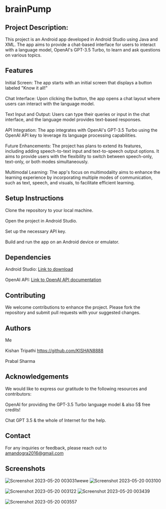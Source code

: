 # brainPump
## Project Description:
This project is an Android app developed in Android Studio using Java and XML. The app aims to provide a chat-based interface for users to interact with a language model, OpenAI's GPT-3.5 Turbo, to learn and ask questions on various topics.

## Features
Initial Screen: The app starts with an initial screen that displays a button labeled "Know it all!" <br/>
<br/>
Chat Interface: Upon clicking the button, the app opens a chat layout where users can interact with the language model. <br/>
<br/>
Text Input and Output: Users can type their queries or input in the chat interface, and the language model provides text-based responses. <br/>
<br/>
API Integration: The app integrates with OpenAI's GPT-3.5 Turbo using the OpenAI API key to leverage its language processing capabilities. <br/>
<br/>
Future Enhancements: The project has plans to extend its features, including adding speech-to-text input and text-to-speech output options. It aims to provide users with the flexibility to switch between speech-only, text-only, or both modes simultaneously. <br/>
<br/>
Multimodal Learning: The app's focus on multimodality aims to enhance the learning experience by incorporating multiple modes of communication, such as text, speech, and visuals, to facilitate efficient learning. 

## Setup Instructions
Clone the repository to your local machine.<br/>
<br/>
Open the project in Android Studio.<br/>
<br/>
Set up the necessary API key.<br/>
<br/>
Build and run the app on an Android device or emulator.

## Dependencies
Android Studio: [Link to download](https://developer.android.com/studio)<br/>
<br/>
OpenAI API: [Link to OpenAI API documentation](https://platform.openai.com/docs/introduction/overview)

## Contributing
We welcome contributions to enhance the project. Please fork the repository and submit pull requests with your suggested changes.

## Authors
Me <br/>
<br/>
Kishan Tripathi https://github.com/KISHAN8888 <br/>
<br/>
Prabal Sharma 
## Acknowledgements
We would like to express our gratitude to the following resources and contributors:<br/>
<br/>
OpenAI for providing the GPT-3.5 Turbo language model & also 5$ free credits! <br/>
<br/>
Chat GPT 3.5 & the whole of Internet for the help.
## Contact
For any inquiries or feedback, please reach out to amandogra2016@gmail.com
## Screenshots
![Screenshot 2023-05-20 003031wewe](https://github.com/adc77/brain_pump/assets/118567905/68314948-d202-4777-8dd4-bb9bcc486acd)  ![Screenshot 2023-05-20 003100](https://github.com/adc77/brain_pump/assets/118567905/10d48dad-1d4f-4085-8ef6-870a670914e3)<br/>
<br/>
![Screenshot 2023-05-20 003122](https://github.com/adc77/brain_pump/assets/118567905/0c1fadab-8408-4ef7-8cdf-c8d65a3eeaba)  ![Screenshot 2023-05-20 003439](https://github.com/adc77/brain_pump/assets/118567905/66103711-b0aa-47cb-a471-5d098ae5bc18)<br/>
<br/>
![Screenshot 2023-05-20 003557](https://github.com/adc77/brain_pump/assets/118567905/8517b2f5-f1df-4693-8881-8df35a819d72)


